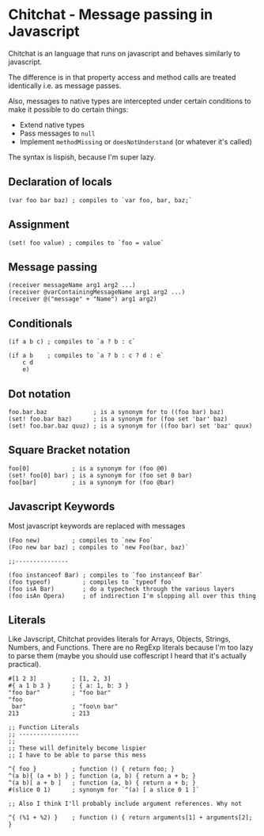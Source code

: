 Chitchat - Message passing in Javascript
==

Chitchat is an language that runs on javascript and behaves similarly to javascript.

The difference is in that property access and method calls are treated identically i.e. as message passes.

Also, messages to native types are intercepted under certain conditions to make it possible to do certain things:

- Extend native types
- Pass messages to `null`
- Implement `methodMissing` or `doesNotUnderstand` (or whatever it's called) 

The syntax is lispish, because I'm super lazy.

Declaration of locals
--

    (var foo bar baz) ; compiles to `var foo, bar, baz;`

Assignment
--

    (set! foo value) ; compiles to `foo = value`

Message passing
--

    (receiver messageName arg1 arg2 ...)
    (receiver @varContainingMessageName arg1 arg2 ...)
    (receiver @("message" + "Name") arg1 arg2) 

Conditionals
--

    (if a b c) ; compiles to `a ? b : c`
    
    (if a b    ; compiles to `a ? b : c ? d : e`
        c d
        e)

Dot notation
--

    foo.bar.baz             ; is a synonym for to ((foo bar) baz)
    (set! foo.bar baz)      ; is a synonym for (foo set 'bar' baz) 
    (set! foo.bar.baz quuz) ; is a synonym for ((foo bar) set 'baz' quux)
    
Square Bracket notation
--

    foo[0]            ; is a synonym for (foo @0)
    (set! foo[0] bar) ; is a synonym for (foo set 0 bar)
    foo[bar]          ; is a synonym for (foo @bar)

Javascript Keywords 
--

Most javascript keywords are replaced with messages 

    (Foo new)         ; compiles to `new Foo`  
    (Foo new bar baz) ; compiles to `new Foo(bar, baz)`
    
    ;;---------------

    (foo instanceof Bar) ; compiles to `foo instanceof Bar`
    (foo typeof)         ; compiles to `typeof foo`
    (foo isA Bar)        ; do a typecheck through the various layers
    (foo isAn Opera)     ; of indirection I'm slopping all over this thing

Literals
--

Like Javscript, Chitchat provides literals for Arrays, Objects, Strings, Numbers, and Functions.
There are no RegExp literals because I'm too lazy to parse them (maybe you should use coffescript 
I heard that it's actually practical).

    #[1 2 3]          ; [1, 2, 3]
    #{ a 1 b 3 }      ; { a: 1, b: 3 }
    "foo bar"         ; "foo bar"
    "foo 
     bar"             ; "foo\n bar"
    213               ; 213

    ;; Function Literals
    ;; -----------------
    ;;
    ;; These will definitely become lispier
    ;; I have to be able to parse this mess

    ^{ foo }          ; function () { return foo; }
    ^(a b){ (a + b) } ; function (a, b) { return a + b; }
    ^(a b)[ a + b ]   ; function (a, b) { return a + b; }
    #(slice 0 1)      ; synonym for `^(a) [ a slice 0 1 ]`  

    ;; Also I think I'll probably include argument references. Why not

    ^{ (%1 + %2) }    ; function () { return arguments[1] + arguments[2]; }
